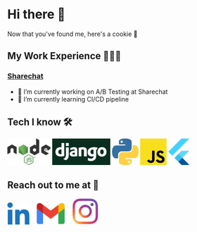 # Hi there 👋

Now that you've found me, here's a cookie 🍪


## My Work Experience 👨🏻‍💻

### <a href="sharechat.com"> Sharechat </a>

- 🔭 I’m currently working on A/B Testing at Sharechat
- 🌱 I’m currently learning CI/CD pipeline

## Tech I know 🛠
[<img src="https://github.com/Kushagrasri/Kushagrasri/blob/main/nodejs1.png" height=60>](https://www.linkedin.com/)       [<img src="https://github.com/Kushagrasri/Kushagrasri/blob/main/django.png" height=60>](https://www.linkedin.com/)       [<img src="https://github.com/Kushagrasri/Kushagrasri/blob/main/python2.png" height=60>](https://www.linkedin.com/)       [<img src="https://github.com/Kushagrasri/Kushagrasri/blob/main/javascript1.png" height=60>](https://www.linkedin.com/)       [<img src="https://github.com/Kushagrasri/Kushagrasri/blob/main/flutter.svg" height=60>](https://www.linkedin.com/)

## Reach out to me at 💬
[<img src="https://github.com/Kushagrasri/Kushagrasri/blob/main/linkedin.png" height=50>](https://www.linkedin.com/in/kushagrasri)    [<img src="https://github.com/Kushagrasri/Kushagrasri/blob/main/gmail.png" height=50>](mailto:kushwork1@gmail.com)  [<img src="https://github.com/Kushagrasri/Kushagrasri/blob/main/instagram.png" height=60>](https://www.instagram.com/kushagrasri/)
